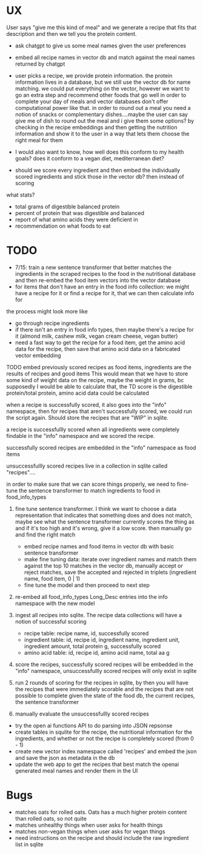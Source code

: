# UX

User says "give me this kind of meal" and we generate a recipe that fits that description and then we tell you the protein content.

- ask chatgpt to give us some meal names given the user preferences
- embed all recipe names in vector db and match against the meal names returned by chatgpt
- user picks a recipe, we provide protein information. the protein information lives in a database, but we still use the vector db for name matching. 
we could put everything on the vector, however we want to go an extra step and recommend other foods that go well in order to complete your day of meals and vector databases
don't offer computational power like that. in order to round out a meal you need a notion of snacks or complementary dishes....maybe the user can say give me <this kind> of dish to round out the meal
and i give them some options? by checking in the recipe embeddings and then getting the nutrition information and show it to the user in a way that lets them choose the right meal for them
- I would also want to know, how well does this conform to my health goals? does it conform to a vegan diet, mediterranean diet?

- should we score every ingredient and then embed the individually scored ingredients and stick those in the vector db? then instead of scoring 

what stats?
- total grams of digestible balanced protein
- percent of protein that was digestible and balanced
- report of what amino acids they were deficient in
- recommendation on what foods to eat

# TODO
- 7/15: train a new sentence transformer that better matches the ingredients in the scraped recipes to the food in the nutritional database and then re-embed the food item vectors into the vector database
- for items that don't have an entry in the food info collection: we might have a recipe for it or find a recipe for it, that we can then calculate info for

the process might look more like
- go through recipe ingredients
- if there isn't an entry in food info types, then maybe there's a recipe for it (almond milk, cashew milk, vegan cream cheese, vegan butter)
- need a fast way to get the recipe for a food item, get the amino acid data for the recipe, then save that amino acid data on a fabricated vector embedding

TODO embed previously scored recipes as food items, ingredients are the results of recipes and good items
This would mean that we have to store some kind of weight data on the recipe, maybe the weight in grams, bc supposedly I would be able to calculate that, the TD score is the digestible protein/total protein, amino acid data could be calculated

when a recipe is successfully scored, it also goes into the "info" namespace,
then for recipes that aren't successfully scored, we could run the script again. Should store the recipes that are "WIP" in sqlite.

a recipe is successfullly scored when all ingredients were completely findable in the "info" namespace and we scored the recipe.

successfully scored recipes are embedded in the "info" namespace as food items

unsuccessfullly scored recipes live in a collection in sqlite called "recipes"....

in order to make sure that we can score things properly, we need to fine-tune the sentence transformer to match ingredients to food in food_info_types

1. fine tune sentence transformer. I think we want to choose a data representation that indicates that something does and does not match, maybe see what the sentence transformer currently scores the thing as and if it's too high and it's wrong, give it a low score. then manually go and find the right match
    - embed recipe names and food items in vector db with basic sentence transformer
    - make fine tuning data: iterate over ingredient names and match them against the top 10 matches in the vector db, manually accept or reject matches, save the accepted and rejected in triplets (ingredient name, food item, 0 | 1)
    - fine tune the model and then proceed to next step

2. re-embed all food_info_types Long_Desc entries into the info namespace with the new model
3. ingest all recipes into sqlite. The recipe data collections will have a notion of successful scoring
    - recipe table: recipe name, id, successfully scored
    - ingredient table: id, recipe id, ingredient name, ingredient unit, ingredient amount, total protein g, successfully scored
    - amino acid table: id, recipe id, amino acid name, total aa g

4. score the recipes, successfully scored recipes will be embedded in the "info" namespace, unsuccessfullly scored recipes will only exist in sqlite
5. run 2 rounds of scoring for the recipes in sqlite, by then you will have the recipes that were immediately scorable and the recipes that are not possible to complete given the state of the food db, the current recipes, the sentence transformer
6. manually evaluate the unsuccessfullly scored recipes


- try the open ai functions API to do parsing into JSON repsonse
- create tables in squlite for the recipe, the nutritional information for the ingredients, and whether or not the recipe is completely scored (from 0 - 1)
- create new vector index namespace called 'recipes' and embed the json and save the json as metadata in the db
- update the web app to get the recipes that best match the openai generated meal names and render them in the UI

# Bugs
- matches oats for rolled oats. Oats has a much higher protein content than rolled oats, so not quite
- matches unhealthy things when user asks for health things
- matches non-vegan things when user asks for vegan things
- need instructions on the recipe and should include the raw ingredient list in sqlite
